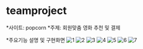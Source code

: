 # teamproject

*사이트: popcorn
*주제: 회원맞춤 영화 추천 및 결제





*주요기능 설명 및 구현화면
![1](https://user-images.githubusercontent.com/19822979/89434927-22a0bf80-d77f-11ea-8b8c-72f841485223.PNG)
![2](https://user-images.githubusercontent.com/19822979/89434939-26344680-d77f-11ea-9b8d-b248637e1860.PNG)
![3](https://user-images.githubusercontent.com/19822979/89434942-27657380-d77f-11ea-8f96-1080bdc9479f.PNG)
![4](https://user-images.githubusercontent.com/19822979/89434946-292f3700-d77f-11ea-991a-279cc4674985.PNG)
![5](https://user-images.githubusercontent.com/19822979/89434956-2c2a2780-d77f-11ea-87c1-c207359321ec.PNG)
![6](https://user-images.githubusercontent.com/19822979/89434964-2df3eb00-d77f-11ea-81b7-0e6b2669cd1c.PNG)
![7](https://user-images.githubusercontent.com/19822979/89434975-2f251800-d77f-11ea-9f7f-58da33a28f45.PNG)
